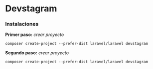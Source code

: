 # Devstagram
### Instalaciones

__Primer paso:__ _crear proyecto_
```
composer create-project --prefer-dist laravel/laravel devstagram
```

__Segundo paso:__ _crear proyecto_
```
composer create-project --prefer-dist laravel/laravel devstagram
```
